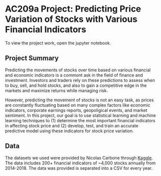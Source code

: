 # AC209a Project: Predicting Price Variation of Stocks with Various Financial Indicators

To view the project work, open the jupyter notebook.

## Project Summary

Predicting the movements of stocks over time based on various financial and economic indicators is a commont ask in the field of finance and investment. Investors and traders rely on these predictions to assess when to buy, sell, and hold stocks, and also to gain a competitive edge in the markets and maximize returns while managing risk. 

However, predicting the movement of stocks is not an easy task, as prices are constantly fluctuating based on many complex factors like economic indicators, corporate earnings reports, geopoligical events, and market sentiment. In this project, our goal is to use statistical learning and machine learning techniques to (1) determine the most important financial indicators in affecting stock price and (2) develop, test, and train an accurate predictive model using these indicators for stock price variation.

## Data

The datasets we used were provided by Nicolas Carbone through [Kaggle](https://www.kaggle.com/datasets/cnic92/200-financial-indicators-of-us-stocks-20142018). The data includes 200+ financial indicators of ~4,000 stocks annually from 2014-2018. The data was provided is separated into a CSV for every year. 
